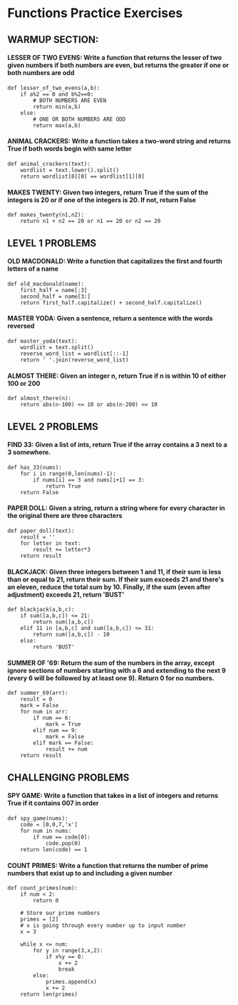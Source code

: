 # Functions Practice Exercises

## WARMUP SECTION:

#### LESSER OF TWO EVENS: Write a function that returns the lesser of two given numbers if both numbers are even, but returns the greater if one or both numbers are odd

```
def lesser_of_two_evens(a,b):
    if a%2 == 0 and b%2==0:
        # BOTH NUMBERS ARE EVEN
        return min(a,b)
    else:
        # ONE OR BOTH NUMBERS ARE ODD
        return max(a,b)
```

#### ANIMAL CRACKERS: Write a function takes a two-word string and returns True if both words begin with same letter

```
def animal_crackers(text):
    wordlist = text.lower().split()
    return wordlist[0][0] == wordlist[1][0]
```

#### MAKES TWENTY: Given two integers, return True if the sum of the integers is 20 or if one of the integers is 20. If not, return False

```
def makes_twenty(n1,n2):
    return n1 + n2 == 20 or n1 == 20 or n2 == 20
```

## LEVEL 1 PROBLEMS

#### OLD MACDONALD: Write a function that capitalizes the first and fourth letters of a name

```
def old_macdonald(name):
    first_half = name[:3]
    second_half = name[3:]
    return first_half.capitalize() + second_half.capitalize()
```
#### MASTER YODA: Given a sentence, return a sentence with the words reversed

```
def master_yoda(text):
    wordlist = text.split()
    reverse_word_list = wordlist[::-1]
    return ' '.join(reverse_word_list)
```

#### ALMOST THERE: Given an integer n, return True if n is within 10 of either 100 or 200

```
def almost_there(n):
    return abs(n-100) <= 10 or abs(n-200) <= 10
```

## LEVEL 2 PROBLEMS

#### FIND 33: Given a list of ints, return True if the array contains a 3 next to a 3 somewhere.
```
def has_33(nums):
    for i in range(0,len(nums)-1):
        if nums[i] == 3 and nums[i+1] == 3:
            return True
    return False
```
#### PAPER DOLL: Given a string, return a string where for every character in the original there are three characters
```
def paper_doll(text):
    result = ''
    for letter in text:
        result += letter*3
    return result
```

#### BLACKJACK: Given three integers between 1 and 11, if their sum is less than or equal to 21, return their sum. If their sum exceeds 21 and there's an eleven, reduce the total sum by 10. Finally, if the sum (even after adjustment) exceeds 21, return 'BUST'

```
def blackjack(a,b,c):
    if sum([a,b,c]) <= 21:
        return sum([a,b,c])
    elif 11 in [a,b,c] and sum([a,b,c]) <= 31:
        return sum([a,b,c]) - 10
    else:
        return 'BUST'
```

#### SUMMER OF '69: Return the sum of the numbers in the array, except ignore sections of numbers starting with a 6 and extending to the next 9 (every 6 will be followed by at least one 9). Return 0 for no numbers.

```
def summer_69(arr):
    result = 0
    mark = False
    for num in arr:
        if num == 6:
            mark = True
        elif num == 9:
            mark = False
        elif mark == False:
            result += num
    return result
```

## CHALLENGING PROBLEMS

#### SPY GAME: Write a function that takes in a list of integers and returns True if it contains 007 in order

```
def spy_game(nums):
    code = [0,0,7,'x']
    for num in nums:
        if num == code[0]:
            code.pop(0)
    return len(code) == 1
```

#### COUNT PRIMES: Write a function that returns the number of prime numbers that exist up to and including a given number

```
def count_primes(num):
    if num < 2:
        return 0
    
    # Store our prime numbers
    primes = [2]
    # x is going through every number up to input number
    x = 3
    
    while x <= num:
        for y in range(3,x,2):
            if x%y == 0:
                x += 2
                break
        else:
            primes.append(x)
            x += 2
    return len(primes)
```

